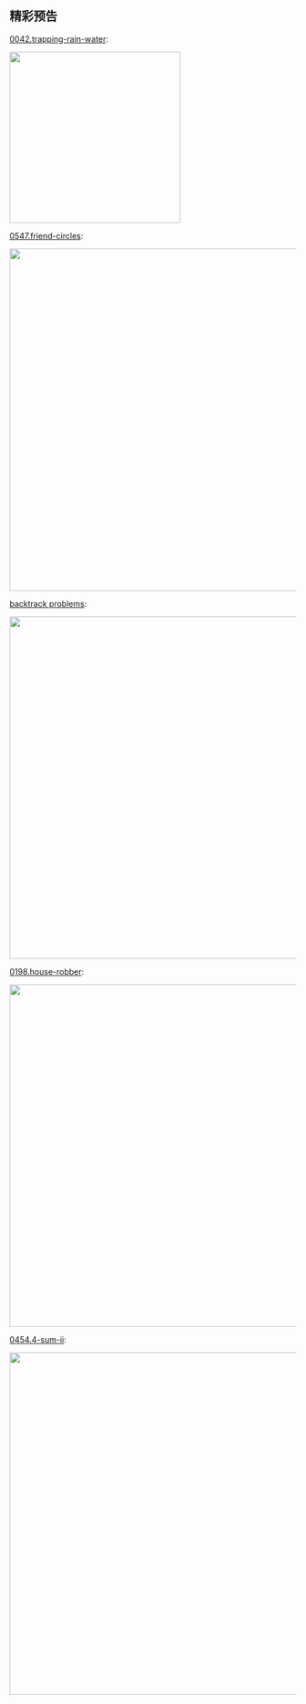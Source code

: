 ## 精彩预告

[0042.trapping-rain-water](./problems/42.trapping-rain-water.md):

<img width="300" src="https://tva1.sinaimg.cn/large/007S8ZIlly1ghlueqdwy3j30bg04hmx3.jpg">

[0547.friend-circles](./problems/547.friend-circles-en.md):

<img width="600" src="./assets/problems/547.friend-circle-bfs.png">

[backtrack problems](./problems/90.subsets-ii.md):

<img width="600" src="./assets/problems/backtrack.png">

[0198.house-robber](./problems/198.house-robber.md):

<img width="600" src="./assets/problems/198.house-robber.png">

[0454.4-sum-ii](./problems/454.4-sum-ii.md):

<img width="600" src="./assets/problems/454.4-sum-ii.png">
